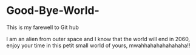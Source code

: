 # Good-Bye-World-
This is my farewell to Git hub

I am an alien from outer space and I know that the world will end in 2060, enjoy your time in this petit small world of yours, mwahhahahahahahaha!!
